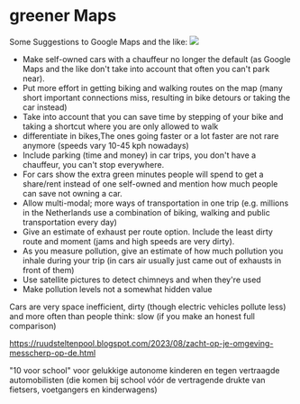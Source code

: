 # greener Maps
Some Suggestions to Google Maps and the like:
<img src="https://repository-images.githubusercontent.com/150804694/bc988800-5846-11eb-992b-b68c8bb49213">
- Make self-owned cars with a chauffeur no longer the default (as Google Maps and the like don't take into account that often you can't park near).
- Put more effort in getting biking and walking routes on the map (many short important connections miss, resulting in bike detours or taking the car instead)
- Take into account that you can save time by stepping of your bike and taking a shortcut where you are only allowed to walk
- differentiate in bikes,The ones going faster or a lot faster are not rare anymore (speeds vary 10-45 kph nowadays)
- Include parking (time and money) in car trips, you don't have a chauffeur, you can't stop everywhere.
- For cars show the extra green minutes people will spend to get a share/rent instead of one self-owned and mention how much people can save not owning a car.
- Allow multi-modal; more ways of transportation in one trip
   (e.g. millions in the Netherlands use a combination of biking, walking and public transportation every day)
- Give an estimate of exhaust per route option. Include the least dirty route and moment (jams and high speeds are very dirty).
- As you measure pollution, give an estimate of how much pollution you inhale during your trip (in cars air usually just came out of exhausts in front of them)
- Use satellite pictures to detect chimneys and when they're used
- Make pollution levels not a somewhat hidden value

Cars are very space inefficient, dirty (though electric vehicles pollute less) and more often than people think: slow (if you make an honest full comparison)

https://ruudsteltenpool.blogspot.com/2023/08/zacht-op-je-omgeving-messcherp-op-de.html

"10 voor school" voor gelukkige autonome kinderen en tegen vertraagde automobilisten (die komen bij school vóór de vertragende drukte van fietsers, voetgangers en kinderwagens)
